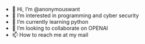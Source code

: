 - 👋 Hi, I’m @anonymouswant
- 👀 I’m interested in programming and cyber security
- 🌱 I’m currently learning python
- 💞️ I’m looking to collaborate on OPENAI
- 📫 How to reach me at my mail
  

<!---
anonymouswant/anonymouswant is a ✨ special ✨ repository because its `README.md` (this file) appears on your GitHub profile.
You can click the Preview link to take a look at your changes.
--->
